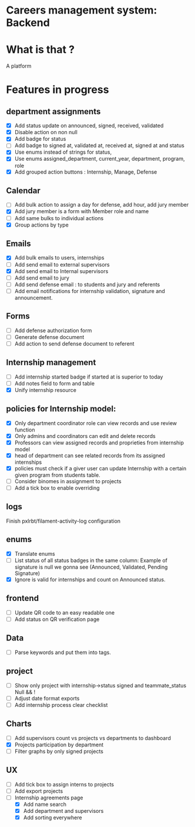 # Careers management system: Backend

# What is that ?
A platform

# Features in progress

## department assignments
- [x] Add status update on announced, signed, received, validated
- [x] Disable action on non null
- [x] Add badge for status
- [ ] Add badge to signed at, validated at, received at, signed at and status
- [x] Use enums instead of strings for status, 
- [x] Use enums assigned_department, current_year, department, program, role
- [x] Add grouped action buttons : Internship, Manage, Defense
## Calendar
- [ ] Add bulk action to assign a day for defense, add hour, add jury member
- [x] Add jury member is a form with Member role and name
- [ ] Add same bulks to individual actions
- [x] Group actions by type
## Emails
- [x] Add bulk emails to users, internships
- [ ] Add send email to external supervisors
- [x] Add send email to Internal supervisors 
- [ ] Add send email to jury
- [ ] Add send defense email : to students and jury and referents
- [ ] Add email notifications for internship validation, signature and announcement.
## Forms
- [ ] Add defense authorization form
- [ ] Generate defense document
- [ ] Add action to send defense document to referent
## Internship management
- [ ] Add internship started badge if started at is superior to today
- [ ] Add notes field to form and table
- [x] Unify internship resource 
## policies for Internship model:
- [x] Only department coordinator role can view records and use review function
- [x] Only admins and coordinators can edit and delete records
- [x] Professors can view assigned records and proprieties from internship model
- [x] head of department can see related records from its assigned internships
- [x] policies must check if a giver user can update Internship with a certain given program from students table.
- [ ] Consider binomes in assignment to projects
- [ ] Add a tick box to enable overriding 
## logs
Finish pxlrbt/filament-activity-log configuration
## enums
- [x] Translate enums
- [ ] List status of all status badges in the same column: Example of signature is null we gonna see (Announced, Validated, Pending Signature)
- [x] Ignore is valid for internships and count on Announced status.
## frontend
- [ ] Update QR code to an easy readable one
- [ ] Add status on QR verification page
## Data
- [ ] Parse keywords and put them into tags.
## project
- [ ] Show only project with internship->status signed and teammate_status Null && !
- [ ] Adjust date format exports
- [ ] Add internship process clear checklist

## Charts
- [ ] Add supervisors count vs projects vs departments to dashboard
- [x] Projects participation by department
- [ ] Filter graphs by only signed projects
## UX
- [ ] Add tick box to assign interns to projects
- [ ]  Add export projects
- [ ] Internship agreements page
    - [x] Add name search
    - [x] Add department and supervisors
    - [x] Add sorting everywhere
